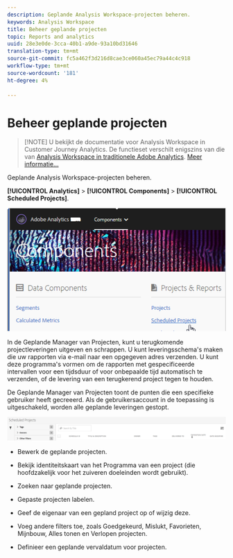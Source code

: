 ```yaml
---
description: Geplande Analysis Workspace-projecten beheren.
keywords: Analysis Workspace
title: Beheer geplande projecten
topic: Reports and analytics
uuid: 28e3e0de-3cca-40b1-a9de-93a10bd31646
translation-type: tm+mt
source-git-commit: fc5a462f3d216d8cae3ce060a45ec79a44c4c918
workflow-type: tm+mt
source-wordcount: '181'
ht-degree: 4%

---
```



# Beheer geplande projecten

>[!NOTE] U bekijkt de documentatie voor Analysis Workspace in Customer Journey Analytics. De functieset verschilt enigszins van die van [Analysis Workspace in traditionele Adobe Analytics](https://docs.adobe.com/content/help/en/analytics/analyze/analysis-workspace/home.html). [Meer informatie...](/help/getting-started/cja-aa.md)

Geplande Analysis Workspace-projecten beheren.

**[!UICONTROL Analytics]** > **[!UICONTROL Components]** > **[!UICONTROL Scheduled Projects]**.

![](assets/components-scheduled-projects.png)

In de Geplande Manager van Projecten, kunt u terugkomende projectleveringen uitgeven en schrappen. U kunt leveringsschema&#39;s maken die uw rapporten via e-mail naar een opgegeven adres verzenden. U kunt deze programma&#39;s vormen om de rapporten met gespecificeerde intervallen voor een tijdsduur of voor onbepaalde tijd automatisch te verzenden, of de levering van een terugkerend project tegen te houden.

De Geplande Manager van Projecten toont de punten die een specifieke gebruiker heeft gecreeerd. Als de gebruikersaccount in de toepassing is uitgeschakeld, worden alle geplande leveringen gestopt.

![](assets/scheduled-projects.png)

* Bewerk de geplande projecten.
* Bekijk identiteitskaart van het Programma van een project (die hoofdzakelijk voor het zuiveren doeleinden wordt gebruikt).
* Zoeken naar geplande projecten.
* Gepaste projecten labelen.
* Geef de eigenaar van een gepland project op of wijzig deze.
* Voeg andere filters toe, zoals Goedgekeurd, Mislukt, Favorieten, Mijnbouw, Alles tonen en Verlopen projecten.

* Definieer een geplande vervaldatum voor projecten.

